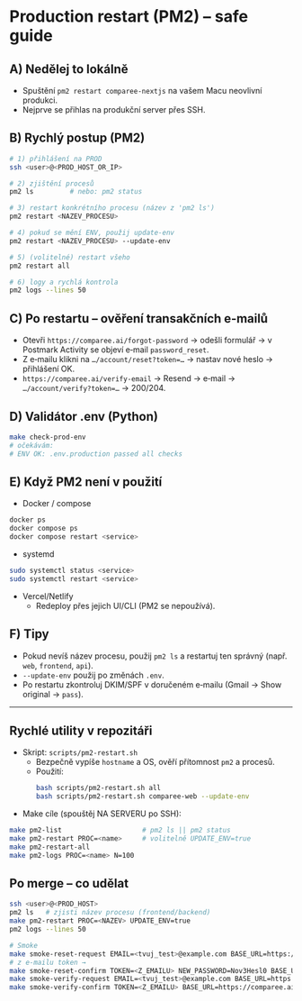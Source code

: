 # Production restart (PM2) – safe guide

## A) Nedělej to lokálně
- Spuštění `pm2 restart comparee-nextjs` na vašem Macu neovlivní produkci.
- Nejprve se přihlas na produkční server přes SSH.

## B) Rychlý postup (PM2)
```bash
# 1) přihlášení na PROD
ssh <user>@<PROD_HOST_OR_IP>

# 2) zjištění procesů
pm2 ls         # nebo: pm2 status

# 3) restart konkrétního procesu (název z 'pm2 ls')
pm2 restart <NAZEV_PROCESU>

# 4) pokud se mění ENV, použij update-env
pm2 restart <NAZEV_PROCESU> --update-env

# 5) (volitelné) restart všeho
pm2 restart all

# 6) logy a rychlá kontrola
pm2 logs --lines 50
```

## C) Po restartu – ověření transakčních e‑mailů
- Otevři `https://comparee.ai/forgot-password` → odešli formulář → v Postmark Activity se objeví e‑mail `password_reset`.
- Z e‑mailu klikni na `…/account/reset?token=…` → nastav nové heslo → přihlášení OK.
- `https://comparee.ai/verify-email` → Resend → e‑mail → `…/account/verify?token=…` → 200/204.

## D) Validátor .env (Python)
```bash
make check-prod-env
# očekávám:
# ENV OK: .env.production passed all checks
```

## E) Když PM2 není v použití
- Docker / compose
```bash
docker ps
docker compose ps
docker compose restart <service>
```
- systemd
```bash
sudo systemctl status <service>
sudo systemctl restart <service>
```
- Vercel/Netlify
  - Redeploy přes jejich UI/CLI (PM2 se nepoužívá).

## F) Tipy
- Pokud nevíš název procesu, použij `pm2 ls` a restartuj ten správný (např. `web`, `frontend`, `api`).
- `--update-env` použij po změnách `.env`.
- Po restartu zkontroluj DKIM/SPF v doručeném e‑mailu (Gmail → Show original → `pass`).

---

## Rychlé utility v repozitáři
- Skript: `scripts/pm2-restart.sh`
  - Bezpečně vypíše `hostname` a OS, ověří přítomnost `pm2` a procesů.
  - Použití:
    ```bash
    bash scripts/pm2-restart.sh all
    bash scripts/pm2-restart.sh comparee-web --update-env
    ```
- Make cíle (spouštěj NA SERVERU po SSH):
```bash
make pm2-list                    # pm2 ls || pm2 status
make pm2-restart PROC=<name>     # volitelně UPDATE_ENV=true
make pm2-restart-all
make pm2-logs PROC=<name> N=100
```

## Po merge – co udělat
```bash
ssh <user>@<PROD_HOST>
pm2 ls   # zjisti název procesu (frontend/backend)
make pm2-restart PROC=<NAZEV> UPDATE_ENV=true
pm2 logs --lines 50

# Smoke
make smoke-reset-request EMAIL=<tvuj_test>@example.com BASE_URL=https://comparee.ai
# z e‑mailu token →
make smoke-reset-confirm TOKEN=<Z_EMAILU> NEW_PASSWORD=Nov3Hesl0 BASE_URL=https://comparee.ai
make smoke-verify-request EMAIL=<tvuj_test>@example.com BASE_URL=https://comparee.ai
make smoke-verify-confirm TOKEN=<Z_EMAILU> BASE_URL=https://comparee.ai
```
